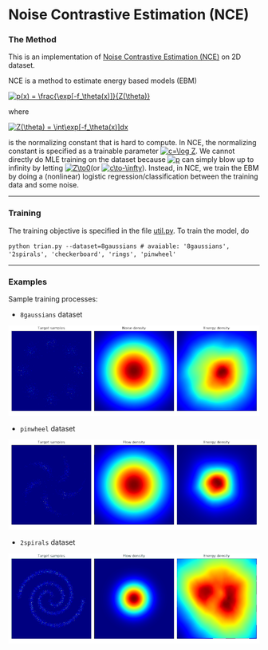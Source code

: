 # Noise Contrastive Estimation (NCE)

### The Method

This is an implementation of  [Noise Contrastive Estimation (NCE)]( http://proceedings.mlr.press/v9/gutmann10a/gutmann10a.pdf ) on 2D dataset. 

NCE is a method to estimate energy based models (EBM)

<a href="https://www.codecogs.com/eqnedit.php?latex=p(x)&space;=&space;\frac{\exp[-f_\theta(x)]}{Z(\theta)}" target="_blank"><img src="https://latex.codecogs.com/gif.latex?p(x)&space;=&space;\frac{\exp[-f_\theta(x)]}{Z(\theta)}" title="p(x) = \frac{\exp[-f_\theta(x)]}{Z(\theta)}" /></a>

where

<a href="https://www.codecogs.com/eqnedit.php?latex=Z(\theta)&space;=&space;\int\exp[-f_\theta(x)]dx" target="_blank"><img src="https://latex.codecogs.com/gif.latex?Z(\theta)&space;=&space;\int\exp[-f_\theta(x)]dx" title="Z(\theta) = \int\exp[-f_\theta(x)]dx" /></a>

is the normalizing constant that is hard to compute. In NCE,  the normalizing constant is specified as a trainable parameter <a href="https://www.codecogs.com/eqnedit.php?latex=c=\log&space;Z" target="_blank"><img src="https://latex.codecogs.com/gif.latex?c=\log&space;Z" title="c=\log Z" /></a>. We cannot directly do MLE training on the dataset because <a href="https://www.codecogs.com/eqnedit.php?latex=p" target="_blank"><img src="https://latex.codecogs.com/gif.latex?p" title="p" /></a> can simply blow up to infinity by letting  <a href="https://www.codecogs.com/eqnedit.php?latex=Z\to0" target="_blank"><img src="https://latex.codecogs.com/gif.latex?Z\to0" title="Z\to0" /></a>(or <a href="https://www.codecogs.com/eqnedit.php?latex=c\to-\infty" target="_blank"><img src="https://latex.codecogs.com/gif.latex?c\to-\infty" title="c\to-\infty" /></a>). Instead, in NCE, we train the EBM by doing a (nonlinear) logistic regression/classification between the training data and some noise. 

----

### Training

The training objective is specified in the file [util.py](util.py). To train the model, do

```shell
python trian.py --dataset=8gaussians # avaiable: '8gaussians', '2spirals', 'checkerboard', 'rings', 'pinwheel'
```

----

### Examples

Sample training processes:

- `8gaussians` dataset

![8gaussians](images/8gaussians.gif)

- `pinwheel` dataset

![pinwheel](images/pinwheel.gif)

- `2spirals` dataset

![2spirals](images/2spirals.gif)